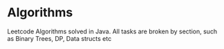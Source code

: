 # Algorithms

Leetcode Algorithms solved in Java. All tasks are broken by section, such as Binary Trees, DP, Data structs etc
